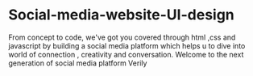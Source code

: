 # Social-media-website-UI-design
From concept to code, we've got you covered  through html ,css and javascript by building a social media platform which helps u to dive into world of connection , creativity  and conversation. Welcome to the next generation of social media platform Verily
